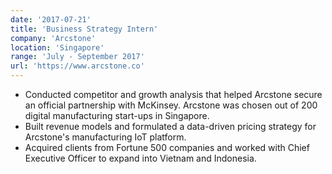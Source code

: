 ```yaml
---
date: '2017-07-21'
title: 'Business Strategy Intern'
company: 'Arcstone'
location: 'Singapore'
range: 'July - September 2017'
url: 'https://www.arcstone.co'
---
```


- Conducted competitor and growth analysis that helped Arcstone secure an official partnership with McKinsey. Arcstone was chosen out of 200 digital manufacturing start-ups in Singapore.
- Built revenue models and formulated a data-driven pricing strategy for Arcstone's manufacturing IoT platform.
- Acquired clients from Fortune 500 companies and worked with Chief Executive Officer to expand into Vietnam and Indonesia.
